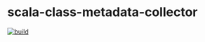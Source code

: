 # scala-class-metadata-collector

[![build](https://img.shields.io/github/workflow/status/wlad031/scala-class-metadata-collector/Scala%20CI?style=flat-square)](https://github.com/wlad031/scala-class-metadata-collector/actions)